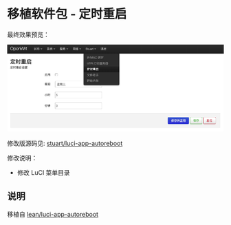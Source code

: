 # 移植软件包 - 定时重启

最终效果预览：

![Snipaste_2019-09-14_23-52-11.png](https://raw.githubusercontent.com/stuarthua/PicGo/master/oh-my-openwrt/Snipaste_2019-09-14_23-52-11.png)

修改版源码见: [stuart/luci-app-autoreboot](https://github.com/stuarthua/oh-my-openwrt/tree/master/stuart/luci-app-autoreboot)

修改说明：

* 修改 LuCI 菜单目录

## 说明

移植自 [lean/luci-app-autoreboot](https://github.com/coolsnowwolf/lede/tree/master/package/lean/luci-app-autoreboot)